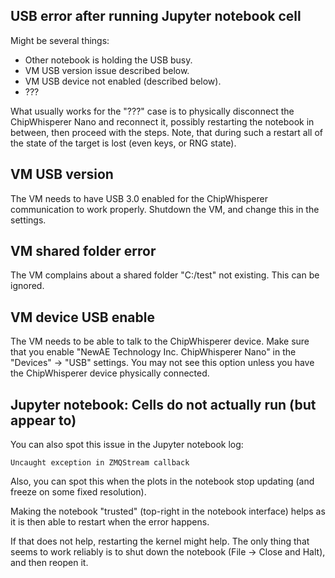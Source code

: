 ## USB error after running Jupyter notebook cell

Might be several things:
 - Other notebook is holding the USB busy.
 - VM USB version issue described below.
 - VM USB device not enabled (described below).
 - ???
 
What usually works for the "???" case is to physically disconnect 
the ChipWhisperer Nano and reconnect it, possibly restarting
the notebook in between, then proceed with the steps. Note, that
during such a restart all of the state of the target is lost
(even keys, or RNG state).

## VM USB version

The VM needs to have USB 3.0 enabled for the ChipWhisperer communication
to work properly. Shutdown the VM, and change this in the settings.

## VM shared folder error

The VM complains about a shared folder "C:/test" not existing.
This can be ignored.

## VM device USB enable

The VM needs to be able to talk to the ChipWhisperer device.
Make sure that you enable "NewAE Technology Inc. ChipWhisperer Nano"
in the "Devices" -> "USB" settings. You may not see this option
unless you have the ChipWhisperer device physically connected.

## Jupyter notebook: Cells do not actually run (but appear to)

You can also spot this issue in the Jupyter notebook log:

    Uncaught exception in ZMQStream callback

Also, you can spot this when the plots in the notebook stop
updating (and freeze on some fixed resolution).

Making the notebook "trusted" (top-right in the notebook interface)
helps as it is then able to restart when the error happens.

If that does not help, restarting the kernel might help.
The only thing that seems to work reliably is to shut down the notebook
(File -> Close and Halt), and then reopen it.